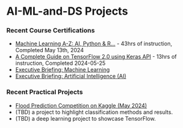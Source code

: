 # AI-ML-and-DS Projects

### Recent Course Certifications
* [Machine Learning A-Z: AI, Python & R...](https://www.udemy.com/certificate/UC-a021173a-48e8-4361-bc88-f45206995b76/) - 43hrs of instruction, Completed May 13th, 2024
* [A Complete Guide on TensorFlow 2.0 using Keras API](https://credsverse.com/credentials/14089047-13b7-4346-b274-4f9dd5a30ba1) - 13hrs of instruction, Completed 2024-05-25
* [Executive Briefing: Machine Learning](https://credsverse.com/credentials/36d89d19-2df1-4c11-ba1f-1a8fc5971cd4)
* [Executive Briefing: Artificial Intelligence (AI)](https://credsverse.com/credentials/3acf295a-10fd-4ef2-8b59-613ff256a214)

### Recent Practical Projects
* [Flood Prediction Competition on Kaggle (May 2024)](https://colab.research.google.com/drive/1DMYd0Bffts5P7kARmYJKKCzqpQaDDYGe?usp=sharing)
* (TBD) a project to highlight classification methods and results.
* (TBD) a deep learning project to showcase TensorFlow.

